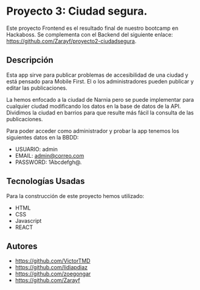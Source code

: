 # Proyecto 3: Ciudad segura.

Este proyecto Frontend es el resultado final de nuestro bootcamp en Hackaboss.
Se complementa con el Backend del siguiente enlace: https://github.com/Zarayf/proyecto2-ciudadsegura.



## Descripción

Esta app sirve para publicar problemas de accesibilidad de una ciudad y está pensado para Mobile First.
El o los administradores pueden publicar y editar las publicaciones.

La hemos enfocado a la ciudad de Narnia pero se puede implementar para cualquier ciudad modificando los datos en la base de datos de la API.
Dividimos la ciudad en barrios para que resulte más fácil la consulta de las publicaciones.

Para poder acceder como administrador y probar la app tenemos los siguientes datos en la BBDD: 
* USUARIO: admin
* EMAIL: admin@correo.com
* PASSWORD: 1Abcdefgh@.


## Tecnologías Usadas

Para la construcción de este proyecto hemos utilizado:
* HTML
* CSS
* Javascript
* REACT




## Autores

* https://github.com/VictorTMD
* https://github.com/lidiapdiaz
* https://github.com/zoegongar
* https://github.com/Zarayf








